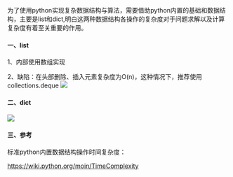 为了使用python实现复杂数据结构与算法，需要借助python内置的基础和数据结构，主要是list和dict,明白这两种数据结构各操作的复杂度对于问题求解以及计算复杂度有着至关重要的作用。
#### 一、list
1、内部使用数组实现

2、缺陷：在头部删除、插入元素复杂度为O(n)，这种情况下，推荐使用collections.deque
![](http://image-store1.oss-cn-hangzhou.aliyuncs.com/18-10-5/19477188.jpg)

#### 二、dict
![](http://image-store1.oss-cn-hangzhou.aliyuncs.com/18-10-5/75582666.jpg)

#### 三、参考

标准python内置数据结构操作时间复杂度：

https://wiki.python.org/moin/TimeComplexity